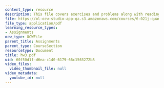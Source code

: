 ```yaml
---
content_type: resource
description: This file covers exercises and problems along with reading and announcements.
file: https://ol-ocw-studio-app-qa.s3.amazonaws.com/courses/6-021j-quantitative-physiology-cells-and-tissues-fall-2004/60f50d1fd6eac140617966c1563272b8_hw3.pdf
file_type: application/pdf
learning_resource_types:
- Assignments
ocw_type: OCWFile
parent_title: Assignments
parent_type: CourseSection
resourcetype: Document
title: hw3.pdf
uid: 60f50d1f-d6ea-c140-6179-66c1563272b8
video_files:
  video_thumbnail_file: null
video_metadata:
  youtube_id: null
---
```

